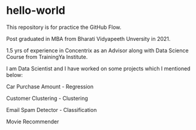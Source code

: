 # hello-world
This repository is for practice the GitHub Flow.

Post graduated in MBA from Bharati Vidyapeeth Unversity in 2021.

1.5 yrs of experience in Concentrix as an Advisor along with Data Science Course from TrainingYa Institute.

I am Data Scientist and I have worked on some projects which I mentioned below:

Car Purchase Amount - Regression 

Customer Clustering - Clustering 

Email Spam Detector - Classification

Movie Recommender 
